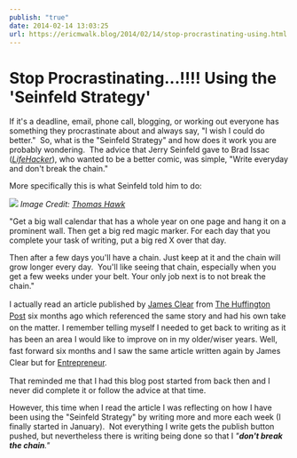 ```yaml
---
publish: "true"
date: 2014-02-14 13:03:25
url: https://ericmwalk.blog/2014/02/14/stop-procrastinating-using.html
---
```


# Stop Procrastinating...!!!! Using the 'Seinfeld Strategy'

If it's a deadline, email, phone call, blogging, or working out everyone has something they procrastinate about and always say, "I wish I could do better." &nbsp;So,&nbsp;what is the "Seinfeld Strategy" and how does it work you are probably wondering. &nbsp;The advice that Jerry Seinfeld gave to Brad Issac (<a href="http://lifehacker.com/281626/jerry-seinfelds-productivity-secret"><em>LifeHacker</em></a>), who wanted to be a better comic, was simple, "Write everyday and don't break the chain."

More specifically this is what Seinfeld told him to do:


![](https://ericmwalk.blog/uploads/2022/aedd445e78.jpg)
*Image Credit: <a href="http://www.flickr.com/photos/thomashawk/">Thomas Hawk</a>*

"Get a big wall calendar that has a whole year on one page and hang it on a prominent wall. Then get a big red magic marker. For each day that you complete your task of writing, put a big red X over that day.

Then after a few days you'll have a chain. Just keep at it and the chain will grow longer every day. &nbsp;You'll like seeing that chain, especially when you get a few weeks under your belt. Your only job next is to not break the chain."

I actually read an article published by <a href="https://twitter.com/james_clear">James Clear</a><span style="line-height:1.5;"> from <a href="http://www.huffingtonpost.com/james-clear/success-and-motivation_b_3624606.html"> The <a href="http://www.huffingtonpost.com/james-clear/success-and-motivation_b_3624606.html"> Huffington Post</a></em> six months ago which referenced the same story and had his own take on the matter. I remember telling myself I needed to get back to writing as it has been an area I would like to improve on in my older/wiser years. Well, fast forward six months and I saw the same article written again by James Clear but for <a href="http://www.entrepreneur.com/article/231023">Entrepreneur</a>.

That reminded me that I had this blog post started from back then and I never did complete it or follow the advice at that time.

However, this time when I read the article I was reflecting on how I have been using the "Seinfeld Strategy" by writing more and more each week (I finally started in January). &nbsp;Not everything I write gets the publish button pushed, but nevertheless there is writing being done so that I <em>"<strong>don't break the chain</strong>."</em>

&nbsp;
